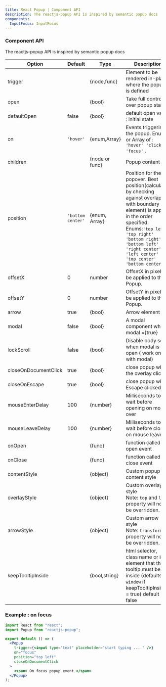 ```yaml
---
title: React Popup | Component API
description: The reactjs-popup API is inspired by semantic popup docs
components:
  InputFocus: InputFocus
---
```


### Component API

The reactjs-popup API is inspired by semantic popup docs

| Option               | Default           | Type           | Description                                                                                                                                                                                                                                                           |
| -------------------- | ----------------- | -------------- | --------------------------------------------------------------------------------------------------------------------------------------------------------------------------------------------------------------------------------------------------------------------- |
| trigger              |                   | {node,func}    | Element to be rendered in-place where the popup is defined                                                                                                                                                                                                            |
| open                 |                   | {bool}         | Take full control over popup state.                                                                                                                                                                                                                                   |
| defaultOpen          | false             | {bool}         | default open value : initial state                                                                                                                                                                                                                                    |
| on                   | `'hover'`         | {enum,Array}   | Events triggering the popup. Enums or Array of : `'hover' 'click' 'focus'` .                                                                                                                                                                                          |
| children             |                   | {node or func} | Popup content                                                                                                                                                                                                                                                         |
| position             | `'bottom center'` | {enum, Array}  | Position for the popover. Best position(calculated by checking against overlap with boundary element) is applied in the order specified. <br /> Enums:`'top left' 'top right' 'bottom right' 'bottom left' 'right center' 'left center' 'top center' 'bottom center'` |
| offsetX              | 0                 | number         | OffsetX in pixels to be applied to the Popup.                                                                                                                                                                                                                         |
| offsetY              | 0                 | number         | OffsetY in pixels to be applied to the Popup.                                                                                                                                                                                                                         |
| arrow                | true              | {bool}         | Arrow element                                                                                                                                                                                                                                                         |
| modal                | false             | {bool}         | A modal component when modal ={true}                                                                                                                                                                                                                                  |
| lockScroll           | false             | {bool}         | Disable body scroll when modal is open ( work only with modal)                                                                                                                                                                                                        |
| closeOnDocumentClick | true              | {bool}         | close popup when the overlay clicked                                                                                                                                                                                                                                  |
| closeOnEscape        | true              | {bool}         | close popup when Escape clicked                                                                                                                                                                                                                                       |
| mouseEnterDelay      | 100          | {number}            | Milliseconds to wait before opening on mouse over                                                                                                                                                                                                                     |
| mouseLeaveDelay      | 100          | {number}            | Milliseconds to wait before closing on mouse leave                                                                                                                                                                                                                    |
| onOpen               |                   | {func}         | function called on open event                                                                                                                                                                                                                                         |
| onClose              |                   | {func}         | function called on close event                                                                                                                                                                                                                                        |
| contentStyle         |                   | {object}       | Custom popup content style                                                                                                                                                                                                                                            |
| overlayStyle         |                   | {object}       | Custom overlay style <br/> Note: `top` and `left` property will not be overridden.                                                                                                                                                                                                                                                 |
| arrowStyle           |                   | {object}       | Custom arrow style  <br/> Note: `transform` property will not be overridden.                                                                                                                                                                                                                                                  |
| keepTooltipInside    |                   | {bool,string}  | html selector, class name or id element that the tooltip must be inside (defaults to `window` if keepTooltipInside = true) default false                                                                                                                              |

### Example : on focus

<InputFocus />

```jsx
import React from "react";
import Popup from "reactjs-popup";

export default () => (
  <Popup
    trigger={<input type="text" placeholder="start typing ... " />}
    on="focus"
    position="top left"
    closeOnDocumentClick
  >
    <span> On focus popup event </span>
  </Popup>
);
```
